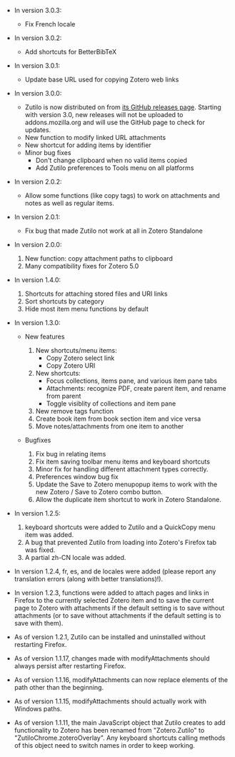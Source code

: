 * In version 3.0.3:

	+ Fix French locale

* In version 3.0.2:

	+ Add shortcuts for BetterBibTeX

* In version 3.0.1:

	+ Update base URL used for copying Zotero web links

* In version 3.0.0:

    + Zutilo is now distributed on from [its GitHub releases page](https://github.com/willsalmanj/zutilo/releases). Starting with version 3.0, new releases will not be uploaded to addons.mozilla.org and will use the GitHub page to check for updates.
    + New function to modify linked URL attachments
    + New shortcut for adding items by identifier
    + Minor bug fixes
        - Don't change clipboard when no valid items copied
        - Add Zutilo preferences to Tools menu on all platforms

* In version 2.0.2:

	+ Allow some functions (like copy tags) to work on attachments and notes as well as regular items.

* In version 2.0.1:

    + Fix bug that made Zutilo not work at all in Zotero Standalone

* In version 2.0.0:

	1. New function: copy attachment paths to clipboard
	2. Many compatibility fixes for Zotero 5.0

* In version 1.4.0:

    1. Shortcuts for attaching stored files and URI links
    2. Sort shortcuts by category
    3. Hide most item menu functions by default

* In version 1.3.0:

  - New features

	1. New shortcuts/menu items:
		- Copy Zotero select link
		- Copy Zotero URI
	2. New shortcuts:
		- Focus collections, items pane, and various item pane tabs
		- Attachments: recognize PDF, create parent item, and rename from parent
		- Toggle visiblity of collections and item pane
	3. New remove tags function
	4. Create book item from book section item and vice versa
	5. Move notes/attachments from one item to another

  - Bugfixes

	1. Fix bug in relating items 
	2. Fix item saving toolbar menu items and keyboard shortcuts 
	3. Minor fix for handling different attachment types correctly. 
	4. Preferences window bug fix
	5. Update the Save to Zotero menupopup items to work with the new Zotero / Save to Zotero combo button.
	6. Allow the duplicate item shortcut to work in Zotero Standalone.

* In version 1.2.5: 

    1. keyboard shortcuts were added to Zutilo and a QuickCopy menu item was added.
    2. A bug that prevented Zutilo from loading into Zotero's Firefox tab was fixed.
    3. A partial zh-CN locale was added.

* In version 1.2.4, fr, es, and de locales were added (please report any translation errors (along with better translations)!).

* In version 1.2.3, functions were added to attach pages and links in Firefox to the currently selected Zotero item and to save the current page to Zotero with attachments if the default setting is to save without attachments (or to save without attachments if the default setting is to save with them).

* As of version 1.2.1, Zutilo can be installed and uninstalled without restarting Firefox.

* As of version 1.1.17, changes made with modifyAttachments should always persist after restarting Firefox.

* As of version 1.1.16, modifyAttachments can now replace elements of the path other than the beginning.

* As of version 1.1.15, modifyAttachments should actually work with Windows paths.

* As of version 1.1.11, the main JavaScript object that Zutilo creates to add functionality to Zotero has been renamed from "Zotero.Zutilo" to "ZutiloChrome.zoteroOverlay".
Any keyboard shortcuts calling methods of this object need to switch names in order to keep working.

